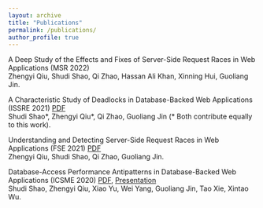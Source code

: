 ```yaml
---
layout: archive
title: "Publications"
permalink: /publications/
author_profile: true
---
```


A Deep Study of the Effects and Fixes of Server-Side Request Races in Web Applications (MSR 2022)<br>
Zhengyi Qiu, Shudi Shao, Qi Zhao, Hassan Ali Khan, Xinning Hui, Guoliang Jin.<br>

A Characteristic Study of Deadlocks in Database-Backed Web Applications (ISSRE 2021) [PDF](https://people.engr.ncsu.edu/gjin2/issre-2021-deadlock-study.pdf)<br>
Shudi Shao\*, Zhengyi Qiu\*, Qi Zhao, Guoliang Jin (* Both contribute equally to this work).<br>

Understanding and Detecting Server-Side Request Races in Web Applications (FSE 2021) [PDF](https://people.engr.ncsu.edu/gjin2/fse-2021-reqrace.pdf)<br> 
Zhengyi Qiu, Shudi Shao, Qi Zhao, Guoliang Jin.<br>

Database-Access Performance Antipatterns in Database-Backed Web Applications (ICSME 2020) [PDF](https://people.engr.ncsu.edu/gjin2/icsme-2020-dbperf), [Presentation](https://www.youtube.com/watch?v=jw7cTmNDIpY&t=18s)<br>
Shudi Shao, Zhengyi Qiu, Xiao Yu, Wei Yang, Guoliang Jin, Tao Xie, Xintao Wu.<br>
